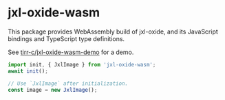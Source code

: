# jxl-oxide-wasm
This package provides WebAssembly build of jxl-oxide, and its JavaScript bindings and TypeScript
type definitions.

See [tirr-c/jxl-oxide-wasm-demo] for a demo.

[tirr-c/jxl-oxide-wasm-demo]: https://github.com/tirr-c/jxl-oxide-wasm-demo

```javascript
import init, { JxlImage } from 'jxl-oxide-wasm';
await init();

// Use `JxlImage` after initialization.
const image = new JxlImage();
```
